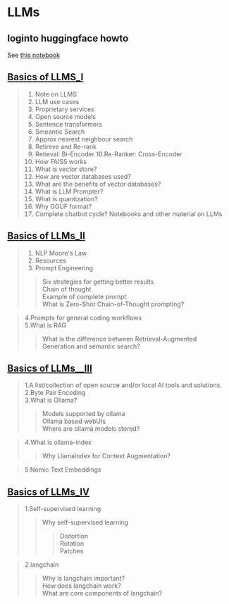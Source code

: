 # LLMs
## loginto huggingface howto
See [this notebook](https://github.com/harnalashok/LLMs/blob/main/loginto%20huggingface%20howto.ipynb)


## [Basics of LLMS_I   ](https://github.com/harnalashok/LLMs/blob/main/LLMs_I.ipynb)
>1. Note on LLMS
>2. LLM use cases
>3. Proprietary services
>4. Open source models
>5. Sentence transformers
>6. Smeantic Search
>7. Approx nearest neighbour search
>8. Retireve and Re-rank
>9. Retieval: Bi-Encoder
>10.Re-Ranker: Cross-Encoder
>11. How FAISS works
>12. What is vector store?
>13. How are vector databases used?
>14. What are the benefits of vector databases?
>15. What is LLM Prompter?
>16. What is quantization?
>17. Why GGUF format?
>18. Complete chatbot cycle?
>Notebooks and other material on LLMs

## [Basics of LLMs_II](https://github.com/harnalashok/LLMs/blob/main/LLMs_II.ipynb)
>1. NLP Moore's Law
>2. Resources
>3. Prompt Engineering
> > Six strategies for getting better results   
>> Chain of thought   
>> Example of complete prompt   
>>What is Zero-Shot Chain-of-Thought prompting?
 
>4.Prompts for general coding workflows      
>5.What is RAG
>>What is the difference between Retrieval-Augmented Generation and semantic search?

## [Basics of LLMs__III](https://github.com/harnalashok/LLMs/blob/main/LLMs_III.ipynb)
>1.A list/collection of open source and/or local AI tools and solutions.    
>2.Byte Pair Encoding    
>3.What is Ollama?    
>> Models supported by ollama   
>> Ollama based webUIs    
>> Where are ollama models stored?
 
>4.What is ollama-index    
>> Why LlamaIndex for Context Augmentation?

>5.Nomic Text Embeddings

## [Basics of LLMs_IV](https://github.com/harnalashok/LLMs/blob/main/LLMs_IV.ipynb)
>1.Self-supervised learning
>>Why self-supervised learning   
>>>Distortion    
>>>Rotation    
>>>Patches<br>

>2.langchain   
>>Why is langchain important?     
>>How does langchain work?    
>>What are core components of langchain?<br>    

    


